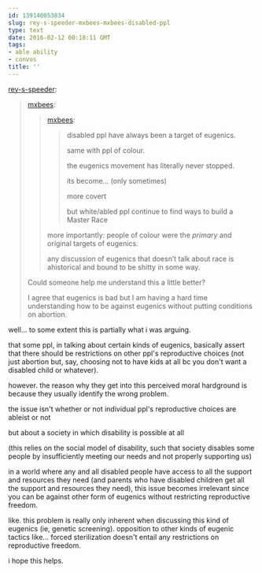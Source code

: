 ```yaml
---
id: 139140053834
slug: rey-s-speeder-mxbees-mxbees-disabled-ppl
type: text
date: 2016-02-12 00:18:11 GMT
tags:
- able ability
- convos
title: ''
---
```

<p><a class="tumblr_blog" href="http://rey-s-speeder.tumblr.com/post/139137340922">rey-s-speeder</a>:</p>
<blockquote>
<p><a class="tumblr_blog" href="http://mxbees.tumblr.com/post/139107880654">mxbees</a>:</p>
<blockquote>
<p><a class="tumblr_blog" href="http://mxbees.tumblr.com/post/139105899099">mxbees</a>:</p>
<blockquote>
<p>disabled ppl have always been a target of eugenics.</p>

<p>same with ppl of colour.</p>

<p>the eugenics movement has literally never stopped.</p>

<p>its become… (only sometimes)</p>

<p>more covert</p>

<p>but white/abled ppl continue to find ways to build a Master Race</p>
</blockquote>
<p>more importantly: people of colour were the <em>primary</em> and original targets of eugenics.</p>

<p>any discussion of eugenics that doesn’t talk about race is ahistorical and bound to be shitty in some way.</p>
</blockquote>
<p>Could someone help me understand this a little better?</p>
<p>I agree that eugenics is bad but I am having a hard time understanding how to be against eugenics without putting conditions on abortion.</p>
</blockquote>

well... to some extent this is partially what i was arguing.

that some ppl, in talking about certain kinds of eugenics, basically assert that there should be restrictions on other ppl's reproductive choices (not just abortion but, say, choosing not to have kids at all bc you don't want a disabled child or whatever).

however. the reason why they get into this perceived moral hardground is because they usually identify the wrong problem.

the issue isn't whether or not individual ppl's reproductive choices are ableist or not

but about a society in which disability is possible at all

(this relies on the social model of disability, such that society disables some people by insufficiently meeting our needs and not properly supporting us)

in a world where any and all disabled people have access to all the support and resources they need (and parents who have disabled children get all the support and resources they need), this issue becomes irrelevant since you can be against other form of eugenics without restricting reproductive freedom.

like. this problem is really only inherent when discussing this kind of eugenics (ie, genetic screening). opposition to other kinds of eugenic tactics like... forced sterilization doesn't entail any restrictions on reproductive freedom.

i hope this helps.